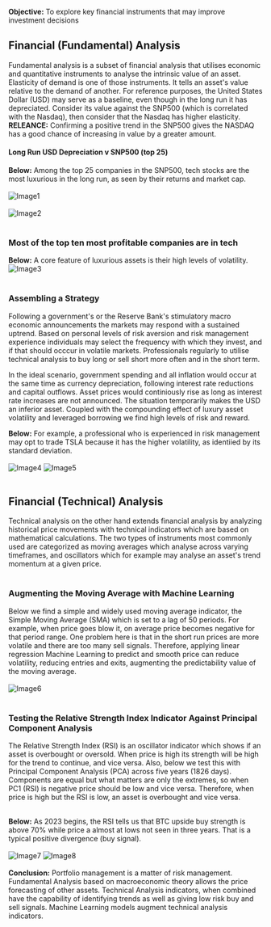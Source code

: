 **Objective:** To explore key financial instruments that may improve investment decisions

## Financial (Fundamental) Analysis
Fundamental analysis is a subset of financial analysis that utilises economic and quantitative instruments to analyse the intrinsic value of an asset. Elasticity of demand is one of those instruments. It tells an asset's value relative to the demand of another. For reference purposes, the United States Dollar (USD) may serve as a baseline, even though in the long run it has depreciated. Consider its value against the SNP500 (which is correlated with the Nasdaq), then consider that the Nasdaq has higher elasticity. <br>**RELEANCE:** Confirming a positive trend in the SNP500 gives the NASDAQ has a good chance of increasing in value by a greater amount.

#### Long Run USD Depreciation v SNP500 (top 25)
**Below:** Among the top 25 companies in the SNP500, tech stocks are the most luxurious in the long run, as seen by their returns and market cap.<br><br>
![Image1](https://CarlosPeralta2049.github.io/Assets/Project2_01.png)
<br><br>
![Image2](https://CarlosPeralta2049.github.io/Assets/Project2_02.png)
<br><br>
### Most of the top ten most profitable companies are in tech
**Below:** A core feature of luxurious assets is their high levels of volatility.
![Image3](https://CarlosPeralta2049.github.io/Assets/Project2_03.png)
<br><br>
### Assembling a Strategy
Following a government's or the Reserve Bank's stimulatory macro economic announcements the markets may respond with a sustained uptrend. Based on personal levels of risk aversion and risk management experience  individuals may select the frequency with which they invest, and if that should occcur in volatile markets. Professionals regularly to utilise technical analysis to buy long or sell short more often and in the short term. 

In the ideal scenario, government spending and all inflation would occur at the same time as currency depreciation, following interest rate reductions and capital outflows. Asset prices would continiously rise as long as interest rate increases are not announced. The situation temporarily makes the USD an inferior asset. Coupled with the compounding effect of luxury asset volatility and leveraged borrowing we find high levels of risk and reward.

**Below:** For example, a professional who is experienced in risk management may opt to trade TSLA because it has the higher volatility, as identiied by its standard deviation.<br><br>
![Image4](https://CarlosPeralta2049.github.io/Assets/Project2_04.png)
![Image5](https://CarlosPeralta2049.github.io/Assets/Project2_05.png)
<br><br>
## Financial (Technical) Analysis
Technical analysis on the other hand extends financial analysis by analyzing historical price movements with technical indicators which are based on mathematical calculations. The two types of instruments most commonly used are categorized as moving averages which analyse across varying timeframes, and oscillators which for example may analyse an asset's trend momentum at a given price. 
<br><br>
### Augmenting the Moving Average with Machine Learning
Below we find a simple and widely used moving average indicator, the Simple Moving Average (SMA) which is set to a lag of 50 periods. For example, when price goes blow it, on average price becomes negative for that period range. One problem here is that in the short run prices are more volatile and there are too many sell signals. Therefore, applying linear regression Machine Learning to predict and smooth price can reduce volatility, reducing entries and exits, augmenting the predictability value of the moving average.<br><br>
![Image6](https://CarlosPeralta2049.github.io/Assets/Project2_06.png)
<br><br>
### Testing the Relative Strength Index Indicator Against Principal Component Analysis
The Relative Strength Index (RSI) is an oscillator indicator which shows if an asset is overbought or oversold. When price is high its strength will be high for the trend to continue, and vice versa. Also, below we test this with Principal Component Analysis (PCA) across five years (1826 days). Components are equal but what matters are only the extremes, so when PC1 (RSI) is negative price should be low and vice versa. Therefore, when price is high but the RSI is low, an asset is overbought and vice versa.<br><br>

**Below:** As 2023 begins, the RSI tells us that BTC upside buy strength is above 70% while price a almost at lows not seen in three years. That is a typical positive divergence (buy signal).<br><br>
![Image7](https://CarlosPeralta2049.github.io/Assets/Project2_07.png)
![Image8](https://CarlosPeralta2049.github.io/Assets/Project2_08.png)
<br><br>
**Conclusion:** Portfolio management is a matter of risk management. Fundamental Analysis based on macroeconomic theory allows the price forecasting of other assets. Technical Analysis indicators, when combined have the capability of identifying trends as well as giving low risk buy and sell signals. Machine Learning models augment technical analysis indicators.


